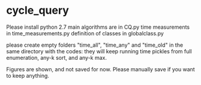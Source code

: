 # cycle_query
Please install python 2.7 
main algorithms are in CQ.py
time measurements in time_measurements.py
definition of classes in globalclass.py

please create empty folders "time_all", "time_any" and "time_old" in the same directory with the codes: they will keep running time pickles from full enumeration, any-k sort, and any-k max.

Figures are shown, and not saved for now. Please manually save if you want to keep anything.
